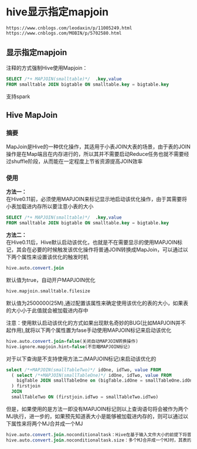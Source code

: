 # hive显示指定mapjoin
```
https://www.cnblogs.com/leodaxin/p/11005249.html
https://www.cnblogs.com/MOBIN/p/5702580.html
```
## 显示指定mapjoin
注释的方式强制Hive使用Mapjoin：
```sql
SELECT /*+ MAPJOIN(smalltable)*/  .key,value
FROM smalltable JOIN bigtable ON smalltable.key = bigtable.key
```

支持spark 

## Hive MapJoin
### 摘要
MapJoin是Hive的一种优化操作，其适用于小表JOIN大表的场景，由于表的JOIN操作是在Map端且在内存进行的，所以其并不需要启动Reduce任务也就不需要经过shuffle阶段，从而能在一定程度上节省资源提高JOIN效率

### 使用
**方法一：**    
在Hive0.11前，必须使用MAPJOIN来标记显示地启动该优化操作，由于其需要将小表加载进内存所以要注意小表的大小
```sql
SELECT /*+ MAPJOIN(smalltable)*/  .key,value
FROM smalltable JOIN bigtable ON smalltable.key = bigtable.key
```

**方法二：**    
在Hive0.11后，Hive默认启动该优化，也就是不在需要显示的使用MAPJOIN标记，其会在必要的时候触发该优化操作将普通JOIN转换成MapJoin，可以通过以下两个属性来设置该优化的触发时机
```sql
hive.auto.convert.join
```
默认值为true，自动开户MAPJOIN优化
```sql
hive.mapjoin.smalltable.filesize
```
默认值为2500000(25M),通过配置该属性来确定使用该优化的表的大小，如果表的大小小于此值就会被加载进内存中
 
注意：使用默认启动该优化的方式如果出现默名奇妙的BUG(比如MAPJOIN并不起作用),就将以下两个属性置为fase手动使用MAPJOIN标记来启动该优化
```sql
hive.auto.convert.join=false(关闭自动MAPJOIN转换操作)
hive.ignore.mapjoin.hint=false(不忽略MAPJOIN标记)
```

对于以下查询是不支持使用方法二(MAPJOIN标记)来启动该优化的
```sql
select /*+MAPJOIN(smallTableTwo)*/ idOne, idTwo, value FROM
  ( select /*+MAPJOIN(smallTableOne)*/ idOne, idTwo, value FROM
    bigTable JOIN smallTableOne on (bigTable.idOne = smallTableOne.idOne)                                                  
  ) firstjoin                                                            
  JOIN                                                                 
  smallTableTwo ON (firstjoin.idTwo = smallTableTwo.idTwo)  
```

但是，如果使用的是方法一即没有MAPJOIN标记则以上查询语句将会被作为两个MJ执行，进一步的，如果预先知道表大小是能够被加载进内存的，则可以通过以下属性来将两个MJ合并成一个MJ
```sql
hive.auto.convert.join.noconditionaltask：Hive在基于输入文件大小的前提下将普通JOIN转换成MapJoin，并是否将多个MJ合并成一个
hive.auto.convert.join.noconditionaltask.size：多个MJ合并成一个MJ时，其表的总的大小须小于该值，同时hive.auto.convert.join.noconditionaltask必须为true
```




